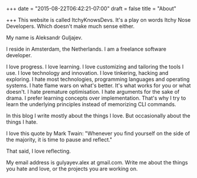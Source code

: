 +++
date = "2015-08-22T06:42:21-07:00"
draft = false
title = "About"

+++
This website is called ItchyKnowsDevs.
It's a play on words Itchy Nose Developers. Which doesn't make much sense either.

My name is Aleksandr Guljajev.

I reside in Amsterdam, the Netherlands.
I am a freelance software developer.

I love progress. 
I love learning. 
I love customizing and tailoring the tools I use.
I love technology and innovation.
I love tinkering, hacking and exploring.
I hate most technologies, programming languages and operating systems.
I hate flame wars on what's better. It's what works for you or what doesn't.
I hate premature optimisation.
I hate arguments for the sake of drama.
I prefer learning concepts over implementation. That's why I try to learn the underlying principles instead of memorizing CLI commands.

In this blog I write mostly about the things I love. But occasionally about the things I hate.

I love this quote by Mark Twain: "Whenever you find yourself on the side of the majority, it is time to pause and reflect."

That said, I love reflecting.

My email address is gulyayev.alex at gmail.com. Write me about the things you hate and love, or the projects you are working on.

